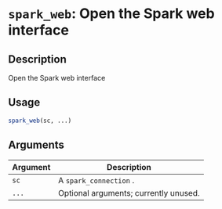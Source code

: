 # `spark_web`: Open the Spark web interface

## Description


 Open the Spark web interface


## Usage

```r
spark_web(sc, ...)
```


## Arguments

Argument      |Description
------------- |----------------
```sc```     |     A `spark_connection` .
```...```     |     Optional arguments; currently unused.

